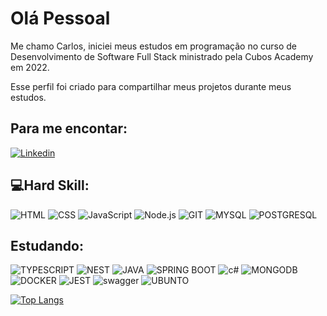 # Olá Pessoal

Me chamo Carlos, iniciei meus estudos em programação no curso de Desenvolvimento de Software Full Stack ministrado pela Cubos Academy em 2022. 


Esse perfil foi criado para compartilhar meus projetos durante meus estudos.

## Para me encontar:

[![Linkedin](https://camo.githubusercontent.com/a80d00f23720d0bc9f55481cfcd77ab79e141606829cf16ec43f8cacc7741e46/68747470733a2f2f696d672e736869656c64732e696f2f62616467652f4c696e6b6564496e2d3030373742353f7374796c653d666f722d7468652d6261646765266c6f676f3d6c696e6b6564696e266c6f676f436f6c6f723d7768697465)](https://www.linkedin.com/in/carlosvittor/)

## 💻Hard Skill:

![HTML](https://img.shields.io/badge/HTML5-E34F26?style=for-the-badge&logo=html5&logoColor=white)
![CSS](https://img.shields.io/badge/CSS3-1572B6?style=for-the-badge&logo=css3&logoColor=white)
![JavaScript](https://img.shields.io/badge/JavaScript-323330?style=for-the-badge&logo=javascript&logoColor=F7DF1E)
![Node.js](https://img.shields.io/badge/Node.js-339933?style=for-the-badge&logo=nodedotjs&logoColor=white)
![GIT](https://img.shields.io/badge/GIT-E44C30?style=for-the-badge&logo=git&logoColor=white)
![MYSQL](https://img.shields.io/badge/MySQL-005C84?style=for-the-badge&logo=mysql&logoColor=white)
![POSTGRESQL](https://img.shields.io/badge/PostgreSQL-316192?style=for-the-badge&logo=postgresql&logoColor=white)

## Estudando:

![TYPESCRIPT](https://img.shields.io/badge/TypeScript-007ACC?style=for-the-badge&logo=typescript&logoColor=white)
![NEST](https://img.shields.io/badge/nestjs-E0234E?style=for-the-badge&logo=nestjs&logoColor=white)
![JAVA](https://img.shields.io/badge/Java-ED8B00?style=for-the-badge&logo=java&logoColor=white)
![SPRING BOOT](https://img.shields.io/badge/Spring_Boot-F2F4F9?style=for-the-badge&logo=spring-boot)
![c#](https://img.shields.io/badge/C%23-239120?style=for-the-badge&logo=c-sharp&logoColor=white)
![MONGODB](https://img.shields.io/badge/MongoDB-4EA94B?style=for-the-badge&logo=mongodb&logoColor=white)
![DOCKER](https://img.shields.io/badge/Docker-2CA5E0?style=for-the-badge&logo=docker&logoColor=white)
![JEST](https://img.shields.io/badge/Jest-C21325?style=for-the-badge&logo=jest&logoColor=white)
![swagger](https://img.shields.io/badge/Swagger-85EA2D?style=for-the-badge&logo=Swagger&logoColor=white)
![UBUNTO](https://img.shields.io/badge/Ubuntu-E95420?style=for-the-badge&logo=ubuntu&logoColor=white)






[![Top Langs](https://github-readme-stats.vercel.app/api/top-langs/?username=vittorfraga&layout=compact)](https://github.com/vittorfraga/github-readme-stats)

